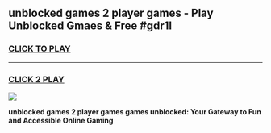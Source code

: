 
## unblocked games 2 player games - Play Unblocked Gmaes & Free #gdr1l
<h3>
<a href="https://news.freeplayer.one?title=unblocked_games_2_player_games&ref=03M">CLICK TO PLAY</a></h3>
<hr>

<h3>
<a href="https://news.freeplayer.one?title=unblocked_games_2_player_games&ref=03M">CLICK 2 PLAY</a>
  
</h3>

<a href="https://news.freeplayer.one?title=unblocked_games_2_player_games&ref=03M"><img src="https://clearcache.store/games.png"></a>


**unblocked games 2 player games games unblocked: Your Gateway to Fun and Accessible Online Gaming**
